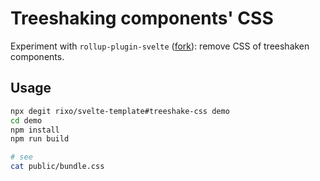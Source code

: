 # Treeshaking components' CSS

Experiment with `rollup-plugin-svelte` ([fork](https://github.com/rollup/rollup-plugin-svelte/compare/master...rixo:treeshake-css?expand=1)): remove CSS of treeshaken components.

## Usage

~~~bash
npx degit rixo/svelte-template#treeshake-css demo
cd demo
npm install
npm run build

# see
cat public/bundle.css
~~~
